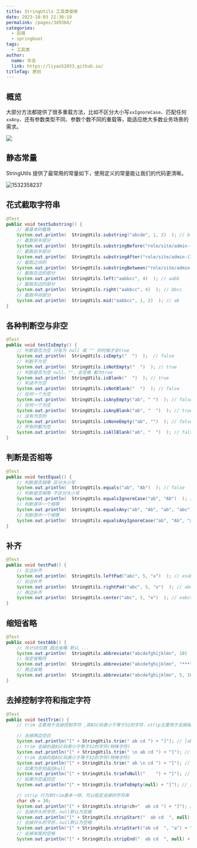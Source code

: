 ```yaml
---
title: StringUtils 工具类使用
date: 2023-10-03 22:38:19
permalink: /pages/3d93b6/
categories:
  - 后端
  - springboot
tags:
  - 工具类
author: 
  name: 华总
  link: https://liyao52033.github.io/
titleTag: 原创
---
```

## 概览

大部分方法都提供了很多重载方法，比如不区分大小写`xxIgnoreCase`、匹配任何`xxAny`、还有参数类型不同、参数个数不同的重载等，能适应绝大多数业务场景的需求。

![](https://aurora-1258839075.cos.ap-shanghai.myqcloud.com/img/202310032244257.png?q-sign-algorithm=sha1&q-ak=AKIDlOsIWjolbMzQrQyRwNfoovASl088zhGh&q-sign-time=1696344243;9000000000&q-key-time=1696344243;9000000000&q-header-list=host&q-url-param-list=&q-signature=509531d8b27c6045a4b077a97c5a471c7a25fc15)

## 静态常量

StringUtils 提供了最常用的常量如下，使用定义的常量能让我们的代码更清晰。

![1532358237](https://aurora-1258839075.cos.ap-shanghai.myqcloud.com/img/202310032248030.jpg?q-sign-algorithm=sha1&q-ak=AKIDlOsIWjolbMzQrQyRwNfoovASl088zhGh&q-sign-time=1696344494;8999999999&q-key-time=1696344494;8999999999&q-header-list=host&q-url-param-list=&q-signature=d0e1bca823e84e0c7be5b8a609f764481b52c85d)

## 花式截取字符串

```java
@Test
public void testSubstring() {
    // 最基本的截取
    System.out.println(  StringUtils.substring("abcde", 1, 2)  ); // b
    // 截取前半部分
    System.out.println(  StringUtils.substringBefore("role/site/admin-(1.site.1)", "-(")  ); // role/site/admin
    // 截取后半部分
    System.out.println(  StringUtils.substringAfter("role/site/admin-(1.site.1)", "-")  ); // (1.site.1)
    // 截取之间的
    System.out.println(  StringUtils.substringBetween("role/site/admin-(1.site.1)", "(", ")")  ); // 1.site.1
    // 截取左边的部分
    System.out.println(  StringUtils.left("aabbcc", 4)  ); // aabb
    // 截取右边的部分
    System.out.println(  StringUtils.right("aabbcc", 4)  ); // bbcc
    // 截取中间部分
    System.out.println(  StringUtils.mid("aabbcc", 1, 2)  ); // ab
}
```

## 各种判断空与非空

```java
@Test
public void testIsEmpty() {
    // 判断是否为空 只有为 null 或 "" 的时候才会true
    System.out.println(  StringUtils.isEmpty("  ")  );  // false
    // 判断不为空
    System.out.println(  StringUtils.isNotEmpty("  ")  ); // true
    // 判断是否为空 null、""、全空格 都为true
    System.out.println(  StringUtils.isBlank("  ")  ); // true
    // 判读不为空
    System.out.println(  StringUtils.isNotBlank("  ")  ); // false
    // 任何一个为空
    System.out.println(  StringUtils.isAnyEmpty("ab", " ")  ); // false
    // 任何一个为空
    System.out.println(  StringUtils.isAnyBlank("ab", "  ")  ); // true
    // 没有为空的
    System.out.println(  StringUtils.isNoneEmpty("ab", "")  ); // false
    // 所有的都为空
    System.out.println(  StringUtils.isAllBlank("ab", "  ")  ); // false
}
```

## 判断是否相等

```java
@Test
public void testEqual() {
    // 判断是否相等 区分大小写
    System.out.println(  StringUtils.equals("ab", "Ab")  ); // false
    // 判断是否相等 不区分大小写
    System.out.println(  StringUtils.equalsIgnoreCase("ab", "Ab")  ); // true
    // 判断其中一个相等
    System.out.println(  StringUtils.equalsAny("ab", "Ab", "ab", "abc")  ); // true
    // 判断其中一个相等
    System.out.println(  StringUtils.equalsAnyIgnoreCase("ab", "Ab", "abc")  ); // true
}
```

## 补齐

```java
@Test
public void testPad() {
    // 左边补齐
    System.out.println(  StringUtils.leftPad("abc", 5, "x")  ); // xxabc
    // 右边补齐
    System.out.println(  StringUtils.rightPad("abc", 5, "x")  ); // abcxx
    // 两边补齐
    System.out.println(  StringUtils.center("abc", 5, "x")  ); // xabcx
}
```

## 缩短省略

```java
@Test
public void testAbb() {
    // 共计10位数 超出省略 默认 ...
    System.out.println(  StringUtils.abbreviate("abcdefghijklmn", 10)  ); // abcdefg...
    // 指定省略符
    System.out.println(  StringUtils.abbreviate("abcdefghijklmn", "***", 10)  ); // abcdefg***
    // 两边省略
    System.out.println(  StringUtils.abbreviate("abcdefghijklmn", 5, 10)  ); // ...fghi...
}
```

## 去掉控制字符和指定字符

```java
@Test
public void testTrim() {
    // trim 主要用于去掉控制字符 ,即ASC码表小于等于32的字符，strip主要用于去掉指定字符，默认空格

    // 去掉两边空白
    System.out.println("[" + StringUtils.trim(" ab cd ") + "]"); // [ab cd]
    // trim 去掉的是ASC码表小于等于32的字符(特殊字符)
    System.out.println("[" + StringUtils.trim(" \n ab cd ") + "]"); // [ab cd]
    // trim 去掉的是ASC码表小于等于32的字符(特殊字符)
    System.out.println("[" + StringUtils.trim(" ab \n cd ") + "]"); // [ab \n cd]
    // 如果为空则返回null
    System.out.println("[" + StringUtils.trimToNull("    ") + "]"); // [null]
    // 如果为空返回空
    System.out.println("[" + StringUtils.trimToEmpty(null) + "]"); // []

    // strip 行为和trim基本一样，可以指定去掉的字符串
    char ch = 30;
    System.out.println("[" + StringUtils.strip(ch+"  ab cd ") + "]"); // [ab cd]
    // 去掉开头的字符，null默认为空格
    System.out.println("[" + StringUtils.stripStart("  ab cd  ", null) + "]"); // [ab cd  ]
    // 去掉开头的字符，null默认为空格
    System.out.println("[" + StringUtils.stripStart("ab cd  ", "a") + "]"); // [b cd  ]
    // 去掉末尾的空格
    System.out.println("[" + StringUtils.stripEnd("  ab cd  ", null) + "]"); // [  ab cd]
```

